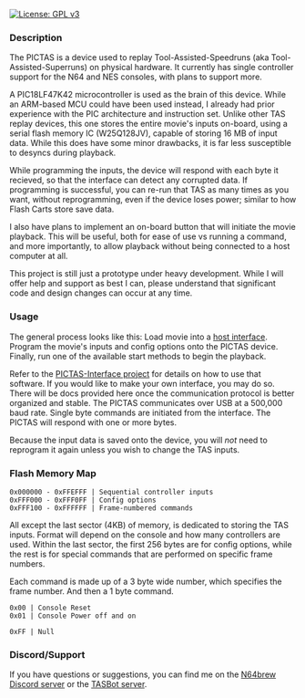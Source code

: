 [![License: GPL v3](https://img.shields.io/badge/License-GPLv3-blue.svg)](https://www.gnu.org/licenses/gpl-3.0)
### Description
The PICTAS is a device used to replay Tool-Assisted-Speedruns (aka Tool-Assisted-Superruns) on physical hardware. It currently has single controller support for the N64 and NES consoles, with plans to support more.

A PIC18LF47K42 microcontroller is used as the brain of this device. While an ARM-based MCU could have been used instead, I already had prior experience with the PIC architecture and instruction set. Unlike other TAS replay devices, this one stores the entire movie's inputs on-board, using a serial flash memory IC (W25Q128JV), capable of storing 16 MB of input data. While this does have some minor drawbacks, it is far less susceptible to desyncs during playback. 

While programming the inputs, the device will respond with each byte it recieved, so that the interface can detect any corrupted data. If programming is successful, you can re-run that TAS as many times as you want, without reprogramming, even if the device loses power; similar to how Flash Carts store save data.

I also have plans to implement an on-board button that will initiate the movie playback. This will be useful, both for ease of use vs running a command, and more importantly, to allow playback without being connected to a host computer at all.

This project is still just a prototype under heavy development. While I will offer help and support as best I can, please understand that significant code and design changes can occur at any time.

### Usage
The general process looks like this: Load movie into a [host interface](https://github.com/bigbass1997/pictas-interface-rs). Program the movie's inputs and config options onto the PICTAS device. Finally, run one of the available start methods to begin the playback.

Refer to the [PICTAS-Interface project](https://github.com/bigbass1997/pictas-interface-rs) for details on how to use that software. If you would like to make your own interface, you may do so. There will be docs provided here once the communication protocol is better organized and stable. The PICTAS communicates over USB at a 500,000 baud rate. Single byte commands are initiated from the interface. The PICTAS will respond with one or more bytes.

Because the input data is saved onto the device, you will _not_ need to reprogram it again unless you wish to change the TAS inputs.

### Flash Memory Map
```
0x000000 - 0xFFEFFF | Sequential controller inputs
0xFFF000 - 0xFFF0FF | Config options
0xFFF100 - 0xFFFFFF | Frame-numbered commands
```
All except the last sector (4KB) of memory, is dedicated to storing the TAS inputs. Format will depend on the console and how many controllers are used. Within the last sector, the first 256 bytes are for config options, while the rest is for special commands that are performed on specific frame numbers.

Each command is made up of a 3 byte wide number, which specifies the frame number. And then a 1 byte command.
```
0x00 | Console Reset
0x01 | Console Power off and on

0xFF | Null
```

### Discord/Support
If you have questions or suggestions, you can find me on the [N64brew Discord server](https://discord.gg/WqFgNWf) or the [TASBot server](https://discord.tas.bot/).
